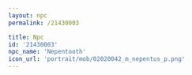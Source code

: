 ```yaml
---
layout: npc
permalink: /21430003

title: Npc
id: '21430003'
npc_name: 'Nepentooth'
icon_url: 'portrait/mob/02020042_m_nepentus_p.png'
---
```

